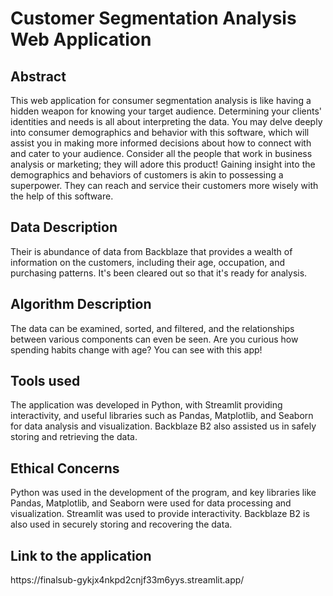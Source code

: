 <h1>Customer Segmentation Analysis Web Application</h1>
<h2>Abstract</h2>
This web application for consumer segmentation analysis is like having a hidden weapon for knowing your target audience. Determining your clients' identities and needs is all about interpreting the data. You may delve deeply into consumer demographics and behavior with this software, which will assist you in making more informed decisions about how to connect with and cater to your audience. Consider all the people that work in business analysis or marketing; they will adore this product! Gaining insight into the demographics and behaviors of customers is akin to possessing a superpower. They can reach and service their customers more wisely with the help of this software.
<h2>Data Description</h2>
Their is abundance of data from Backblaze that provides a wealth of information on the customers, including their age, occupation, and purchasing patterns. It's been cleared out so that it's ready for analysis.
<h2>Algorithm Description</h2>
The data can be examined, sorted, and filtered, and the relationships between various components can even be seen. Are you curious how spending habits change with age? You can see with this app!
<h2>Tools used</h2>
The application was developed in Python, with Streamlit providing interactivity, and useful libraries such as Pandas, Matplotlib, and Seaborn for data analysis and visualization. Backblaze B2 also assisted us in safely storing and retrieving the data.
<h2>Ethical Concerns</h2>
Python was used in the development of the program, and key libraries like Pandas, Matplotlib, and Seaborn were used for data processing and visualization. Streamlit was used to provide interactivity. Backblaze B2 is also used in securely storing and recovering the data.
<h2>Link to the application</h2>
https://finalsub-gykjx4nkpd2cnjf33m6yys.streamlit.app/

